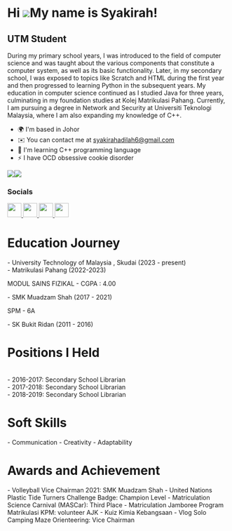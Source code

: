 Hi ![](https://user-images.githubusercontent.com/18350557/176309783-0785949b-9127-417c-8b55-ab5a4333674e.gif)My name is Syakirah!
=================================================================================================================================

UTM Student
-----------

During my primary school years, I was introduced to the field of computer science and was taught about the various components that constitute a computer system, as well as its basic functionality. Later, in my secondary school, I was exposed to topics like Scratch and HTML during the first year and then progressed to learning Python in the subsequent years. My education in computer science continued as I studied Java for three years, culminating in my foundation studies at Kolej Matrikulasi Pahang. Currently, I am pursuing a degree in Network and Security at Universiti Teknologi Malaysia, where I am also expanding my knowledge of C++.

* 🌍  I'm based in Johor
* ✉️  You can contact me at [syakirahadilah6@gmail.com](mailto:syakirahadilah6@gmail.com)
* 🧠  I'm learning C++ programming language
* ⚡  I have OCD obsessive cookie disorder

<a href="https://www.github.com/sykiraah" target="_blank" rel="noreferrer"><img
src="https://img.shields.io/github/followers/sykiraah?logo=github&style=for-the-badge&color=22c55e&labelColor=22272e" /></a><a href="https://www.x.com/sykiraah" target="_blank" rel="noreferrer"><img
src="https://img.shields.io/twitter/follow/sykiraah?logo=twitter&style=for-the-badge&color=22c55e&labelColor=22272e"
/></a>


### Socials

<p align="left"> <a href="https://discord.com/users/anggurgrape" target="_blank" rel="noreferrer"> <picture> <source media="(prefers-color-scheme: dark)" srcset="undefined" /> <source media="(prefers-color-scheme: light)" srcset="https://raw.githubusercontent.com/danielcranney/readme-generator/main/public/icons/socials/discord.svg" /> <img src="https://raw.githubusercontent.com/danielcranney/readme-generator/main/public/icons/socials/discord.svg" width="32" height="32" /> </picture> </a> <a href="https://www.github.com/sykiraah" target="_blank" rel="noreferrer"> <picture> <source media="(prefers-color-scheme: dark)" srcset="https://raw.githubusercontent.com/danielcranney/readme-generator/main/public/icons/socials/github-dark.svg" /> <source media="(prefers-color-scheme: light)" srcset="https://raw.githubusercontent.com/danielcranney/readme-generator/main/public/icons/socials/github.svg" /> <img src="https://raw.githubusercontent.com/danielcranney/readme-generator/main/public/icons/socials/github.svg" width="32" height="32" /> </picture> </a> <a href="http://www.instagram.com/sykiraah_" target="_blank" rel="noreferrer"> <picture> <source media="(prefers-color-scheme: dark)" srcset="undefined" /> <source media="(prefers-color-scheme: light)" srcset="https://raw.githubusercontent.com/danielcranney/readme-generator/main/public/icons/socials/instagram.svg" /> <img src="https://raw.githubusercontent.com/danielcranney/readme-generator/main/public/icons/socials/instagram.svg" width="32" height="32" /> </picture> </a> <a href="https://www.x.com/sykiraah" target="_blank" rel="noreferrer"> <picture> <source media="(prefers-color-scheme: dark)" srcset="https://raw.githubusercontent.com/danielcranney/readme-generator/main/public/icons/socials/twitter-dark.svg" /> <source media="(prefers-color-scheme: light)" srcset="https://raw.githubusercontent.com/danielcranney/readme-generator/main/public/icons/socials/twitter.svg" /> <img src="https://raw.githubusercontent.com/danielcranney/readme-generator/main/public/icons/socials/twitter.svg" width="32" height="32" /> </picture> </a></p>
 

<h1 > Education Journey </h1>
- University Technology of Malaysia , Skudai (2023 - present)
<br>- Matrikulasi Pahang (2022-2023)</br>
  <p> MODUL SAINS FIZIKAL - CGPA : 4.00 </p>
- SMK Muadzam Shah (2017 - 2021)
  <p> SPM - 6A </p>  
- SK Bukit Ridan (2011 - 2016)
   
<h1 > Positions I Held </h1>
<br>- 2016-2017: Secondary School Librarian
<br>- 2017-2018: Secondary School Librarian
<br>- 2018-2019: Secondary School Librarian

<h1 > Soft Skills </h1>
- Communication</n>
- Creativity</n>
- Adaptability</n>
   
<h1 > Awards and Achievement </h1>
- Volleyball Vice Chairman 2021: SMK Muadzam Shah</n>
- United Nations Plastic Tide Turners Challenge Badge: Champion Level</n>
- Matriculation Science Carnival (MASCar): Third Place</n>
- Matriculation Jamboree Program Matrikulasi KPM: volunteer AJK</n>
- Kuiz Kimia Kebangsaan</n>
- Vlog Solo Camping Maze Orienteering: Vice Chairman</n>


